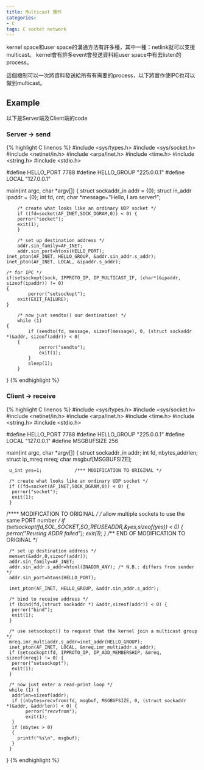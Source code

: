 ```yaml
---
title: Multicast 實作
categories: 
- C
tags: C socket network
---
```


kernel space和user space的溝通方法有許多種，其中一種：netlink就可以支援multicast。
kernel會有許多event會發送資料給user space中有去listen的process。

這個機制可以一次將資料發送給所有有需要的process，以下將實作使IPC也可以做到multicast。

## Example
以下是Server端及Client端的code

### Server -> send
{% highlight C linenos %}
#include <sys/types.h>
#include <sys/socket.h>
#include <netinet/in.h>
#include <arpa/inet.h>
#include <time.h>
#include <string.h>
#include <stdio.h>


#define HELLO_PORT 7788
#define HELLO_GROUP "225.0.0.1"
#define LOCAL	"127.0.0.1"

main(int argc, char *argv[])
{
	struct sockaddr_in addr = {0};
	struct in_addr ipaddr = {0};
     	int fd, cnt;
     	char *message="Hello, I am server!";

     	/* create what looks like an ordinary UDP socket */
     	if ((fd=socket(AF_INET,SOCK_DGRAM,0)) < 0) {
      	perror("socket");
      	exit(1);
     	}

     	/* set up destination address */
     	addr.sin_family=AF_INET;
     	addr.sin_port=htons(HELLO_PORT);
	inet_pton(AF_INET, HELLO_GROUP, &addr.sin_addr.s_addr);
	inet_pton(AF_INET, LOCAL, &ipaddr.s_addr);

	/* for IPC */
	if(setsockopt(sock, IPPROTO_IP, IP_MULTICAST_IF, (char*)&ipaddr, sizeof(ipaddr)) != 0)
	{
    		perror("setsockopt");
		exit(EXIT_FAILURE);
	}

     	/* now just sendto() our destination! */
     	while (1) 
	{
      		if (sendto(fd, message, sizeof(message), 0, (struct sockaddr *)&addr, sizeof(addr)) < 0) 
		{
           		perror("sendto");
           		exit(1);
      		}
      		sleep(1);
     	}
}
{% endhighlight %}

### Client -> receive
{% highlight C linenos %}
#include <sys/types.h>
#include <sys/socket.h>
#include <netinet/in.h>
#include <arpa/inet.h>
#include <time.h>
#include <string.h>
#include <stdio.h>


#define HELLO_PORT 7788
#define HELLO_GROUP "225.0.0.1"
#define LOCAL   "127.0.0.1"
#define MSGBUFSIZE 256

main(int argc, char *argv[])
{
     struct sockaddr_in addr;
     int fd, nbytes,addrlen;
     struct ip_mreq mreq;
     char msgbuf[MSGBUFSIZE];

     u_int yes=1;            /*** MODIFICATION TO ORIGINAL */

     /* create what looks like an ordinary UDP socket */
     if ((fd=socket(AF_INET,SOCK_DGRAM,0)) < 0) {
	  perror("socket");
	  exit(1);
     }


/**** MODIFICATION TO ORIGINAL */
    /* allow multiple sockets to use the same PORT number */
    if (setsockopt(fd,SOL_SOCKET,SO_REUSEADDR,&yes,sizeof(yes)) < 0) {
       perror("Reusing ADDR failed");
       exit(1);
       }
/*** END OF MODIFICATION TO ORIGINAL */

     /* set up destination address */
     memset(&addr,0,sizeof(addr));
     addr.sin_family=AF_INET;
     addr.sin_addr.s_addr=htonl(INADDR_ANY); /* N.B.: differs from sender */
     addr.sin_port=htons(HELLO_PORT);

     inet_pton(AF_INET, HELLO_GROUP, &addr.sin_addr.s_addr);
     
     /* bind to receive address */
     if (bind(fd,(struct sockaddr *) &addr,sizeof(addr)) < 0) {
	  perror("bind");
	  exit(1);
     }
     
     /* use setsockopt() to request that the kernel join a multicast group */
     mreq.imr_multiaddr.s_addr=inet_addr(HELLO_GROUP);
     inet_pton(AF_INET, LOCAL, &mreq.imr_multiaddr.s_addr);
     if (setsockopt(fd, IPPROTO_IP, IP_ADD_MEMBERSHIP, &mreq, sizeof(mreq)) != 0) {
	  perror("setsockopt");
	  exit(1);
     }

     /* now just enter a read-print loop */
     while (1) {
	  addrlen=sizeof(addr);
	  if ((nbytes=recvfrom(fd, msgbuf, MSGBUFSIZE, 0, (struct sockaddr *)&addr, &addrlen)) < 0) {
	       perror("recvfrom");
	       exit(1);
	  }
	  if (nbytes > 0)
	  {
		printf("%s\n", msgbuf);
	  }
     }
}
{% endhighlight %}


